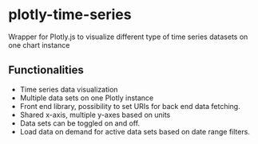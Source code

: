 # plotly-time-series
Wrapper for Plotly.js to visualize different type of time series datasets on one chart instance

## Functionalities
* Time series data visualization
* Multiple data sets on one Plotly instance
* Front end library, possibility to set URIs for back end data fetching.
* Shared x-axis, multiple y-axes based on units
* Data sets can be toggled on and off.
* Load data on demand for active data sets based on date range filters.
